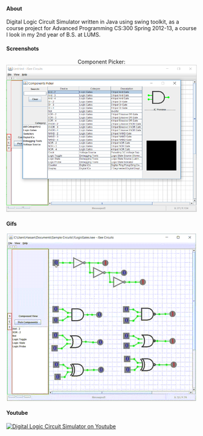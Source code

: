 #### About
Digital Logic Circuit Simulator written in Java using swing toolkit, as a course project for Advanced Programming CS:300 Spring 2012-13, a course I look in my 2nd year of B.S. at LUMS.

#### Screenshots
<p align="center">
Component Picker:
</br>
<img src="readme_assets/1.png">
</p>

#### Gifs
<p align="center">
<img src="readme_assets/1.gif">
</p>

#### Youtube
[![Digital Logic Circuit Simulator on Youtube](https://img.youtube.com/vi/SiQKKMb5u9s/0.jpg)](https://www.youtube.com/watch?v=SiQKKMb5u9s)